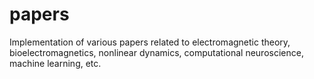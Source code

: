 # papers

Implementation of various papers related to electromagnetic theory, bioelectromagnetics, nonlinear dynamics, computational neuroscience, machine learning, etc. 
